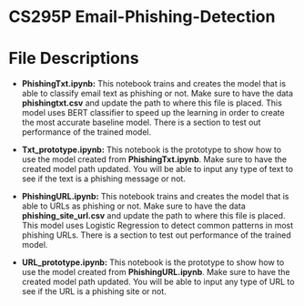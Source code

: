 # CS295P Email-Phishing-Detection

# File Descriptions
- **PhishingTxt.ipynb:** This notebook trains and creates the model that is able to classify email text as phishing or not. Make sure to have the data **phishingtxt.csv** and update the path to where this file is placed. This model uses BERT classifier to speed up the learning in order to create the most accurate baseline model. There is a section to test out performance of the trained model.
 
- **Txt_prototype.ipynb:** This notebook is the prototype to show how to use the model created from **PhishingTxt.ipynb**. Make sure to have the created model path updated. You will be able to input any type of text to see if the text is a phishing message or not. 

- **PhishingURL.ipynb:** This notebook trains and creates the model that is able to URLs as phishing or not. Make sure to have the data **phishing_site_url.csv** and update the path to where this file is placed. This model uses Logistic Regression to detect common patterns in most phishing URLs. There is a section to test out performance of the trained model.
 
- **URL_prototype.ipynb:** This notebook is the prototype to show how to use the model created from **PhishingURL.ipynb**. Make sure to have the created model path updated. You will be able to input any type of URL to see if the URL is a phishing site or not. 
